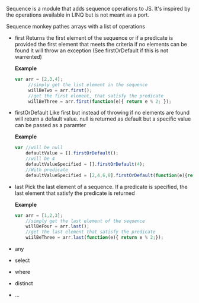 Sequence is a module that adds sequence operations to JS. It's inspired by the operations available in LINQ
but is not meant as a port. 

Sequence monkey pathes arrays with a list of operations

- first
    Returns the first element of the sequence or if a predicate is provided the first element that meets the criteria
    if no elements can be found it will throw an exception (See firstOrDefault if this is not warrented)

    **Example**
    ```JavaScript
    var arr = [2,3,4];
         //simply get the list element in the sequence
         willBeTwo = arr.first();
         //get the first element, that satisfy the predicate
         willBeThree = arr.first(function(e){ return e % 2; });
    ```
- firstOrDefault
    Like first but instead of throwing if no elements are found will return a default value. null is returned as default but a specific value can be passed as a paramter
    
    **Example**
    ```JavaScript
    var //will be null
        defaultValue = [].firstOrDefault();
        //will be 4
        defaultValueSpecified = [].firstOrDefault(4);
        //With predicate
        defaultValueSpecified = [2,4,6,8].firstOrDefault(function(e){return e % 2;},4);
    ```
- last
    Pick the last element of a sequence. If a predicate is specified, the last element that satisfy the predicate is returned

   **Example**
   ```JavaScript
   var arr = [1,2,3];
       //simply get the last element of the sequence
       willBeFour = arr.last();
       //get the last element that satisfy the predicate
       wiilBeThree = arr.last(function(e){ return e % 2;});
   ```
- any
- select
- where
- distinct 
- ...
 


